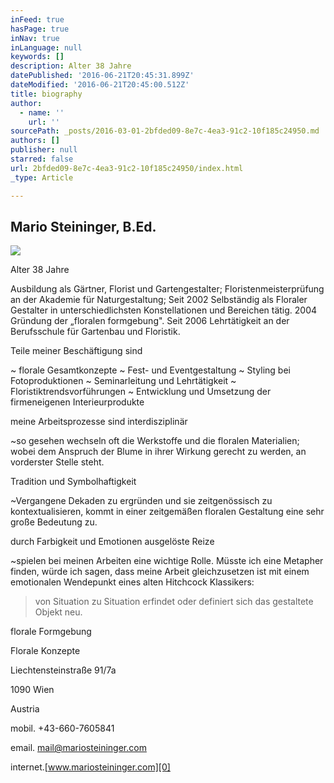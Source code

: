 ```yaml
---
inFeed: true
hasPage: true
inNav: true
inLanguage: null
keywords: []
description: Alter 38 Jahre
datePublished: '2016-06-21T20:45:31.899Z'
dateModified: '2016-06-21T20:45:00.512Z'
title: biography
author:
  - name: ''
    url: ''
sourcePath: _posts/2016-03-01-2bfded09-8e7c-4ea3-91c2-10f185c24950.md
authors: []
publisher: null
starred: false
url: 2bfded09-8e7c-4ea3-91c2-10f185c24950/index.html
_type: Article

---
```

## Mario Steininger, B.Ed.
![](https://s3-us-west-2.amazonaws.com/the-grid-img/p/c05267f90a4bf7e4de85dc80391655493a37c368.jpg)

Alter 38 Jahre

Ausbildung als Gärtner, Florist und Gartengestalter; Floristenmeisterprüfung an der Akademie für Naturgestaltung; Seit 2002 Selbständig als Floraler Gestalter in unterschiedlichsten Konstellationen und Bereichen tätig. 2004 Gründung der „floralen formgebung". Seit 2006 Lehrtätigkeit an der Berufsschule für Gartenbau und Floristik. 

Teile meiner Beschäftigung sind

~ florale Gesamtkonzepte ~ Fest- und Eventgestaltung ~ Styling bei Fotoproduktionen ~ Seminarleitung und Lehrtätigkeit ~ Floristiktrendsvorführungen ~ Entwicklung und Umsetzung der firmeneigenen Interieurprodukte

meine Arbeitsprozesse sind interdisziplinär

~so gesehen wechseln oft die Werkstoffe und die floralen Materialien; wobei dem Anspruch der Blume in ihrer Wirkung gerecht zu werden, an vorderster Stelle steht. 

Tradition und Symbolhaftigkeit

~Vergangene Dekaden zu ergründen und sie zeitgenössisch zu kontextualisieren, kommt in einer zeitgemäßen floralen Gestaltung eine sehr große Bedeutung zu. 

durch Farbigkeit und Emotionen ausgelöste Reize

~spielen bei meinen Arbeiten eine wichtige Rolle. Müsste ich eine Metapher finden, würde ich sagen, dass meine Arbeit gleichzusetzen ist mit einem emotionalen Wendepunkt eines alten Hitchcock Klassikers: 
> 
> von Situation zu Situation erfindet oder definiert sich das gestaltete Objekt neu.

florale Formgebung

Florale Konzepte

Liechtensteinstraße 91/7a

1090 Wien

Austria

mobil. +43-660-7605841

email. mail@mariosteininger.com

internet.[www.mariosteininger.com][0]

[0]: http://www.mariosteininger.com/